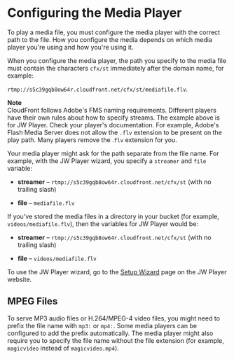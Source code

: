 # Configuring the Media Player<a name="Streaming_URLs"></a>

To play a media file, you must configure the media player with the correct path to the file\. How you configure the media depends on which media player you're using and how you're using it\.

When you configure the media player, the path you specify to the media file must contain the characters `cfx/st` immediately after the domain name, for example:

`rtmp://s5c39gqb8ow64r.cloudfront.net/cfx/st/mediafile.flv`\. 

**Note**  
CloudFront follows Adobe's FMS naming requirements\. Different players have their own rules about how to specify streams\. The example above is for JW Player\. Check your player's documentation\. For example, Adobe's Flash Media Server does not allow the `.flv` extension to be present on the play path\. Many players remove the \.`flv` extension for you\. 

Your media player might ask for the path separate from the file name\. For example, with the JW Player wizard, you specify a `streamer` and `file` variable:

+ **streamer** – `rtmp://s5c39gqb8ow64r.cloudfront.net/cfx/st` \(with no trailing slash\)

+ **file** – `mediafile.flv` 

If you've stored the media files in a directory in your bucket \(for example, `videos/mediafile.flv`\), then the variables for JW Player would be:

+ **streamer** – `rtmp://s5c39gqb8ow64r.cloudfront.net/cfx/st` \(with no trailing slash\)

+  **file** – `videos/mediafile.flv` 

To use the JW Player wizard, go to the [Setup Wizard](http://www.jwplayer.com/wizard/) page on the JW Player website\.

## MPEG Files<a name="Streaming_MP4_URLs"></a>

To serve MP3 audio files or H\.264/MPEG\-4 video files, you might need to prefix the file name with `mp3:` or `mp4:`\. Some media players can be configured to add the prefix automatically\. The media player might also require you to specify the file name without the file extension \(for example, `magicvideo` instead of `magicvideo.mp4`\)\. 